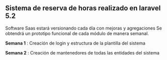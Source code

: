 ## Sistema de reserva de horas realizado en laravel 5.2

Software Saas estará versionando cada día con mejoras y agregaciones
Se obtendrá un prototipo funcional de cada módulo de manera semanal.

**Semana 1** : Creación de login y estructura de la plantilla del sistema

**Semana 2** : Creación de mantenedores de todas las entidades del sistema
